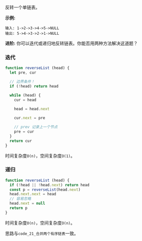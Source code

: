 反转一个单链表。

**示例:**
```
输入: 1->2->3->4->5->NULL
输出: 5->4->3->2->1->NULL
```

**进阶:**
你可以迭代或递归地反转链表。你能否用两种方法解决这道题？

### 迭代
```js
function reverseList (head) {
  let pre, cur

  // 边界条件！
  if (!head) return head

  while (head) {
    cur = head

    head = head.next
    
    cur.next = pre

    // prev 记录上一个节点
    pre = cur
  }
  return cur
}
```

时间复杂度`O(n)`，空间复杂度`O(1)`。

### 递归
```js
function reverseList (head) {
  if (!head || !head.next) return head
  const p = reverseList(head.next)
  head.next.next = head
  // 容易忽略
  head.next = null
  return p
}
```

时间复杂度`O(n)`，空间复杂度`O(n)`。

思路与`code_21_合并两个有序链表`一致。